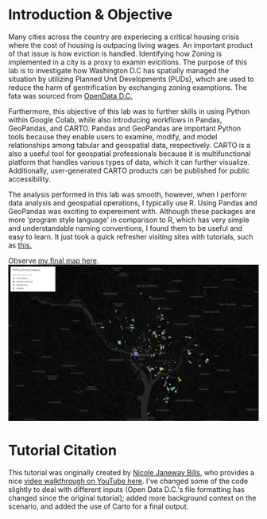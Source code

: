 # Introduction & Objective
Many cities across the country are experiecing a critical housing crisis where the cost of housing is outpacing living wages. An important product of that issue is how eviction is handled. Identifying how Zoning is implemented in a city is a proxy to examin evicitions. The purpose of this lab is to investigate how Washington D.C has spatially managed the situation by utilizing Planned Unit Developments (PUDs), which are used to reduce the harm of gentrification by exchanging zoning examptions. The fata was sourced from [OpenData D.C.](https://opendata.dc.gov/) 

Furthermore, this objective of this lab was to further skills in using Python within Google Colab, while also introducing workflows in Pandas, GeoPandas, and CARTO. Pandas and GeoPandas are important Python tools because they enable users to examine, modify, and model relationships among tabular and geospatial data, respectively. CARTO is a also a useful tool for geospatial professionals because it is multifunctional platform that handles various types of data, which it can further visualize. Additionally, user-generated CARTO products can be published for public accessibility. 

The analysis performed in this lab was smooth, however, when I perform data analysis and geospatial operations, I typically use R. Using Pandas and GeoPandas was exciting to expereiment with. Although these packages are more 'program style language' in comparison to R, which has very simple and understandable naming conventions, I found them to be useful and easy to learn. It just took a quick refresher visiting sites with tutorials, such as [this.](https://geopandas.org/getting_started/introduction.html)

Observe [my final map here](https://maxenger.carto.com/builder/19791875-55ba-45bc-b629-7468d5ba1d5a/embed?state=%7B%22map%22%3A%7B%22ne%22%3A%5B38.78165483591878%2C-77.28332519531251%5D%2C%22sw%22%3A%5B39.027718840211605%2C-76.64886474609376%5D%2C%22center%22%3A%5B38.90479344272695%2C-76.96609497070314%5D%2C%22zoom%22%3A12%7D%7D).  
![Max's Final Product](images/carto_output.PNG)

# Tutorial Citation
This tutorial was originally created by [Nicole Janeway Bills](https://twitter.com/nicole_janeway), who provides a nice [video walkthrough on YouTube here](https://www.youtube.com/watch?v=b9G2T4CPYVM&feature=emb_logo). I've changed some of the code slightly to deal with different inputs (Open Data D.C.'s file formatting has changed since the original tutorial); added more background context on the scenario, and added the use of Carto for a final output.
